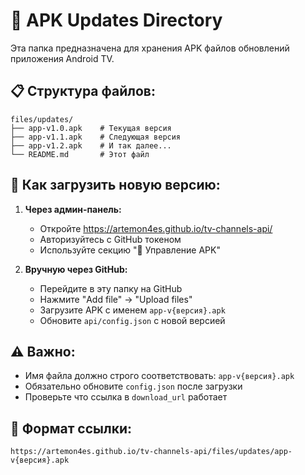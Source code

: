 # 📱 APK Updates Directory

Эта папка предназначена для хранения APK файлов обновлений приложения Android TV.

## 📋 Структура файлов:
```
files/updates/
├── app-v1.0.apk    # Текущая версия
├── app-v1.1.apk    # Следующая версия 
├── app-v1.2.apk    # И так далее...
└── README.md       # Этот файл
```

## 🔧 Как загрузить новую версию:

1. **Через админ-панель:**
   - Откройте https://artemon4es.github.io/tv-channels-api/
   - Авторизуйтесь с GitHub токеном
   - Используйте секцию "📱 Управление APK"

2. **Вручную через GitHub:**
   - Перейдите в эту папку на GitHub
   - Нажмите "Add file" → "Upload files"
   - Загрузите APK с именем `app-v{версия}.apk`
   - Обновите `api/config.json` с новой версией

## ⚠️ Важно:
- Имя файла должно строго соответствовать: `app-v{версия}.apk`
- Обязательно обновите `config.json` после загрузки
- Проверьте что ссылка в `download_url` работает

## 🔗 Формат ссылки:
```
https://artemon4es.github.io/tv-channels-api/files/updates/app-v{версия}.apk
``` 